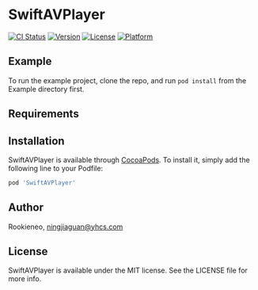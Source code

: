 # SwiftAVPlayer

[![CI Status](https://img.shields.io/travis/Rookieneo/SwiftAVPlayer.svg?style=flat)](https://travis-ci.org/Rookieneo/SwiftAVPlayer)
[![Version](https://img.shields.io/cocoapods/v/SwiftAVPlayer.svg?style=flat)](https://cocoapods.org/pods/SwiftAVPlayer)
[![License](https://img.shields.io/cocoapods/l/SwiftAVPlayer.svg?style=flat)](https://cocoapods.org/pods/SwiftAVPlayer)
[![Platform](https://img.shields.io/cocoapods/p/SwiftAVPlayer.svg?style=flat)](https://cocoapods.org/pods/SwiftAVPlayer)

## Example

To run the example project, clone the repo, and run `pod install` from the Example directory first.

## Requirements

## Installation

SwiftAVPlayer is available through [CocoaPods](https://cocoapods.org). To install
it, simply add the following line to your Podfile:

```ruby
pod 'SwiftAVPlayer'
```

## Author

Rookieneo, ningjiaguan@yhcs.com

## License

SwiftAVPlayer is available under the MIT license. See the LICENSE file for more info.

